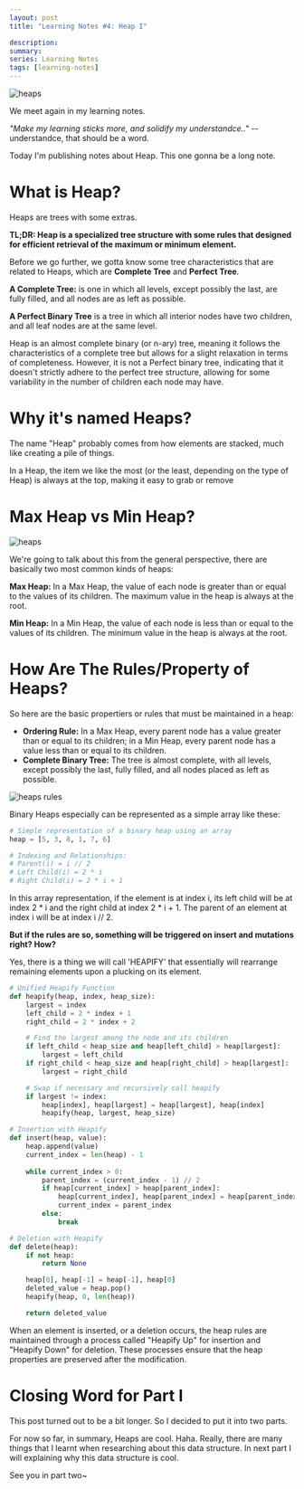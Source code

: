 ```yaml
---
layout: post
title: "Learning Notes #4: Heap I"

description:
summary:
series: Learning Notes
tags: [learning-notes]
---
```


![heaps](/images/jKhasliSq.png)

We meet again in my learning notes.

*"Make my learning sticks more, and solidify my understandce.."* -- understandce, that should be a word.

Today I'm publishing notes about Heap. This one gonna be a long note.

# What is Heap?

Heaps are trees with some extras. 

**TL;DR: Heap is a specialized tree structure with some rules that designed for efficient retrieval of the maximum or minimum element.**

Before we go further, we gotta know some tree characteristics that are related to Heaps, which are **Complete Tree** and **Perfect Tree**. 

**A Complete Tree:** is one in which all levels, except possibly the last, are fully filled, and all nodes are as left as possible.

**A Perfect Binary Tree** is a tree in which all interior nodes have two children, and all leaf nodes are at the same level.

Heap is an almost complete binary (or n-ary) tree, meaning it follows the characteristics of a complete tree but allows for a slight relaxation in terms of completeness. However, it is not a Perfect binary tree, indicating that it doesn't strictly adhere to the perfect tree structure, allowing for some variability in the number of children each node may have.

# Why it's named Heaps?

The name "Heap" probably comes from how elements are stacked, much like creating a pile of things.

In a Heap, the item we like the most (or the least, depending on the type of Heap) is always at the top, making it easy to grab or remove

# Max Heap vs Min Heap?

![heaps](/images/KSkTzANMkX.png)

We're going to talk about this from the general perspective, there are basically two most common kinds of heaps:

**Max Heap:** In a Max Heap, the value of each node is greater than or equal to the values of its children.
The maximum value in the heap is always at the root.

**Min Heap:** In a Min Heap, the value of each node is less than or equal to the values of its children.
The minimum value in the heap is always at the root.

# How Are The Rules/Property of Heaps?

So here are the basic propertiers or rules that must be maintained in a heap:
- **Ordering Rule:** In a Max Heap, every parent node has a value greater than or equal to its children; in a Min Heap, every parent node has a value less than or equal to its children.
- **Complete Binary Tree:** The tree is almost complete, with all levels, except possibly the last, fully filled, and all nodes placed as left as possible.

![heaps rules](/images/ofuopqTYgW.png)

Binary Heaps especially can be represented as a simple array like these:

```py
# Simple representation of a binary heap using an array
heap = [5, 3, 8, 1, 7, 6]

# Indexing and Relationships:
# Parent(i) = i // 2
# Left Child(i) = 2 * i
# Right Child(i) = 2 * i + 1
```

In this array representation, if the element is at index i, its left child will be at index 2 * i and the right child at index 2 * i + 1. The parent of an element at index i will be at index i // 2.

**But if the rules are so, something will be triggered on insert and mutations right? How?**

Yes, there is a thing we will call 'HEAPIFY' that essentially will rearrange remaining elements upon a plucking on its element.

```py
# Unified Heapify Function
def heapify(heap, index, heap_size):
    largest = index
    left_child = 2 * index + 1
    right_child = 2 * index + 2

    # Find the largest among the node and its children
    if left_child < heap_size and heap[left_child] > heap[largest]:
        largest = left_child
    if right_child < heap_size and heap[right_child] > heap[largest]:
        largest = right_child

    # Swap if necessary and recursively call heapify
    if largest != index:
        heap[index], heap[largest] = heap[largest], heap[index]
        heapify(heap, largest, heap_size)

# Insertion with Heapify
def insert(heap, value):
    heap.append(value)
    current_index = len(heap) - 1
    
    while current_index > 0:
        parent_index = (current_index - 1) // 2
        if heap[current_index] > heap[parent_index]:
            heap[current_index], heap[parent_index] = heap[parent_index], heap[current_index]
            current_index = parent_index
        else:
            break

# Deletion with Heapify
def delete(heap):
    if not heap:
        return None

    heap[0], heap[-1] = heap[-1], heap[0]
    deleted_value = heap.pop()
    heapify(heap, 0, len(heap))

    return deleted_value

```

When an element is inserted, or a deletion occurs, the heap rules are maintained through a process called "Heapify Up" for insertion and "Heapify Down" for deletion. These processes ensure that the heap properties are preserved after the modification.

# Closing Word for Part I

This post turned out to be a bit longer. So I decided to put it into two parts.

For now so far, in summary, Heaps are cool. Haha. Really, there are many things that I learnt when researching about this data structure. In next part I will explaining why this data structure is cool.

See you in part two~
